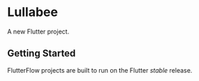 # Lullabee

A new Flutter project.

## Getting Started

FlutterFlow projects are built to run on the Flutter _stable_ release.

